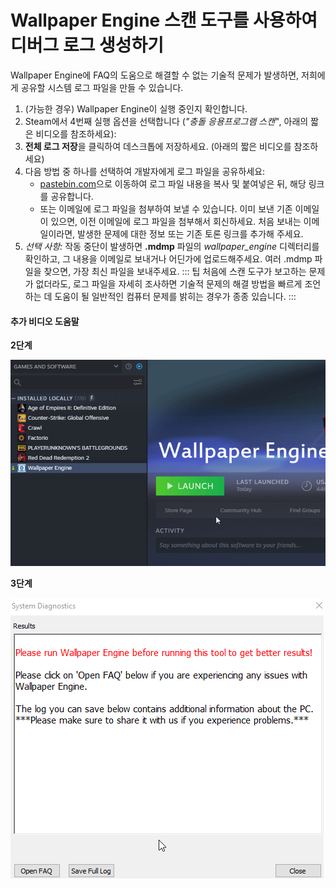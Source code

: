 # Wallpaper Engine 스캔 도구를 사용하여 디버그 로그 생성하기

Wallpaper Engine에 FAQ의 도움으로 해결할 수 없는 기술적 문제가 발생하면, 저희에게 공유할 시스템 로그 파일을 만들 수 있습니다.

1. (가능한 경우) Wallpaper Engine이 실행 중인지 확인합니다.
2. Steam에서 4번째 실행 옵션을 선택합니다 (*"충돌 응용프로그램 스캔"*, 아래의 짧은 비디오를 참조하세요):
3. **전체 로그 저장**을 클릭하여 데스크톱에 저장하세요. (아래의 짧은 비디오를 참조하세요)
4. 다음 방법 중 하나를 선택하여 개발자에게 로그 파일을 공유하세요:
    * [pastebin.com](https://pastebin.com/)으로 이동하여 로그 파일 내용을 복사 및 붙여넣은 뒤, 해당 링크를 공유합니다.
    * 또는 이메일에 로그 파일을 첨부하여 보낼 수 있습니다. 이미 보낸 기존 이메일이 있으면, 이전 이메일에 로그 파일을 첨부해서 회신하세요. 처음 보내는 이메일이라면, 발생한 문제에 대한 정보 또는 기존 토론 링크를 추가해 주세요.
5. *선택 사항:* 작동 중단이 발생하면 **.mdmp** 파일의 *wallpaper_engine* 디렉터리를 확인하고, 그 내용을 이메일로 보내거나 어딘가에 업로드해주세요. 여러 .mdmp 파일을 찾으면, 가장 최신 파일을 보내주세요. ::: 팁 처음에 스캔 도구가 보고하는 문제가 없더라도, 로그 파일을 자세히 조사하면 기술적 문제의 해결 방법을 빠르게 조언하는 데 도움이 될 일반적인 컴퓨터 문제를 밝히는 경우가 종종 있습니다. :::

#### 추가 비디오 도움말

**2단계**

![스캔 도구 시작 옵션](./scantoollaunch.gif)

**3단계**

![스캔 도구 저장 로그](./scantoolsave.gif)